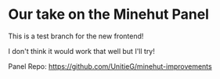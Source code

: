 # Our take on the Minehut Panel

This is a test branch for the new frontend!

I don't think it would work that well but I'll try!

Panel Repo: https://github.com/UnitieG/minehut-improvements
